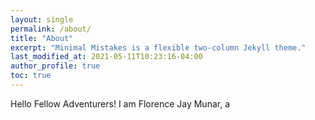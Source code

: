 ```yaml
---
layout: single
permalink: /about/
title: "About"
excerpt: "Minimal Mistakes is a flexible two-column Jekyll theme."
last_modified_at: 2021-05-11T10:23:16-04:00
author_profile: true
toc: true
---
```


Hello Fellow Adventurers! I am Florence Jay Munar, a 